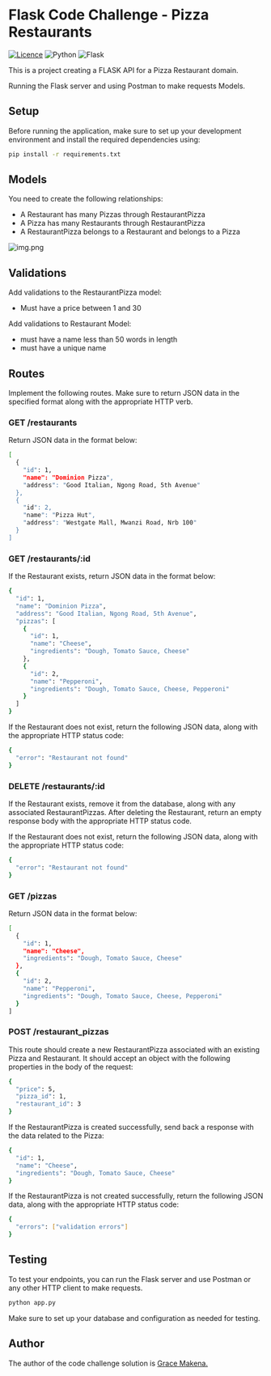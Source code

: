 # Flask Code Challenge - Pizza Restaurants

[![Licence](https://img.shields.io/github/license/Ileriayo/markdown-badges?style=for-the-badge)](./LICENSE)
![Python](https://img.shields.io/badge/Python-FFD43B?style=for-the-badge&logo=python&logoColor=blue)
![Flask](https://img.shields.io/badge/Flask-000000?style=for-the-badge&logo=flask)

This is a project creating a FLASK API for a Pizza Restaurant domain.

Running the Flask server and using Postman to make requests
Models.

## Setup

Before running the application, make sure to set up your development environment and install the required dependencies using:

```bash
pip install -r requirements.txt
```

## Models

You need to create the following relationships:

- A Restaurant has many Pizzas through RestaurantPizza
- A Pizza has many Restaurants through RestaurantPizza
- A RestaurantPizza belongs to a Restaurant and belongs to a Pizza

![img.png](domain.png)

## Validations

Add validations to the RestaurantPizza model:

- Must have a price between 1 and 30

Add validations to Restaurant Model:

- must have a name less than 50 words in length
- must have a unique name

## Routes

Implement the following routes. Make sure to return JSON data in the specified format along with the appropriate HTTP verb.

### GET /restaurants

Return JSON data in the format below:

```bash
[
  {
    "id": 1,
    "name": "Dominion Pizza",
    "address": "Good Italian, Ngong Road, 5th Avenue"
  },
  {
    "id": 2,
    "name": "Pizza Hut",
    "address": "Westgate Mall, Mwanzi Road, Nrb 100"
  }
]
```

### GET /restaurants/:id

If the Restaurant exists, return JSON data in the format below:

```bash
{
  "id": 1,
  "name": "Dominion Pizza",
  "address": "Good Italian, Ngong Road, 5th Avenue",
  "pizzas": [
    {
      "id": 1,
      "name": "Cheese",
      "ingredients": "Dough, Tomato Sauce, Cheese"
    },
    {
      "id": 2,
      "name": "Pepperoni",
      "ingredients": "Dough, Tomato Sauce, Cheese, Pepperoni"
    }
  ]
}
```

If the Restaurant does not exist, return the following JSON data, along with the appropriate HTTP status code:

```bash
{
  "error": "Restaurant not found"
}
```

### DELETE /restaurants/:id

If the Restaurant exists, remove it from the database, along with any associated RestaurantPizzas. After deleting the Restaurant, return an empty response body with the appropriate HTTP status code.

If the Restaurant does not exist, return the following JSON data, along with the appropriate HTTP status code:

```bash
{
  "error": "Restaurant not found"
}
```

### GET /pizzas

Return JSON data in the format below:

```bash
[
  {
    "id": 1,
    "name": "Cheese",
    "ingredients": "Dough, Tomato Sauce, Cheese"
  },
  {
    "id": 2,
    "name": "Pepperoni",
    "ingredients": "Dough, Tomato Sauce, Cheese, Pepperoni"
  }
]
```

### POST /restaurant_pizzas

This route should create a new RestaurantPizza associated with an existing Pizza and Restaurant. It should accept an object with the following properties in the body of the request:

```bash
{
  "price": 5,
  "pizza_id": 1,
  "restaurant_id": 3
}
```

If the RestaurantPizza is created successfully, send back a response with the data related to the Pizza:

```bash
{
  "id": 1,
  "name": "Cheese",
  "ingredients": "Dough, Tomato Sauce, Cheese"
}
```

If the RestaurantPizza is not created successfully, return the following JSON data, along with the appropriate HTTP status code:

```bash
{
  "errors": ["validation errors"]
}
```

## Testing

To test your endpoints, you can run the Flask server and use Postman or any other HTTP client to make requests.

```bash
python app.py
```

Make sure to set up your database and configuration as needed for testing.

## Author

The author of the code challenge solution is [Grace Makena.](https://github.com/njagiiii)